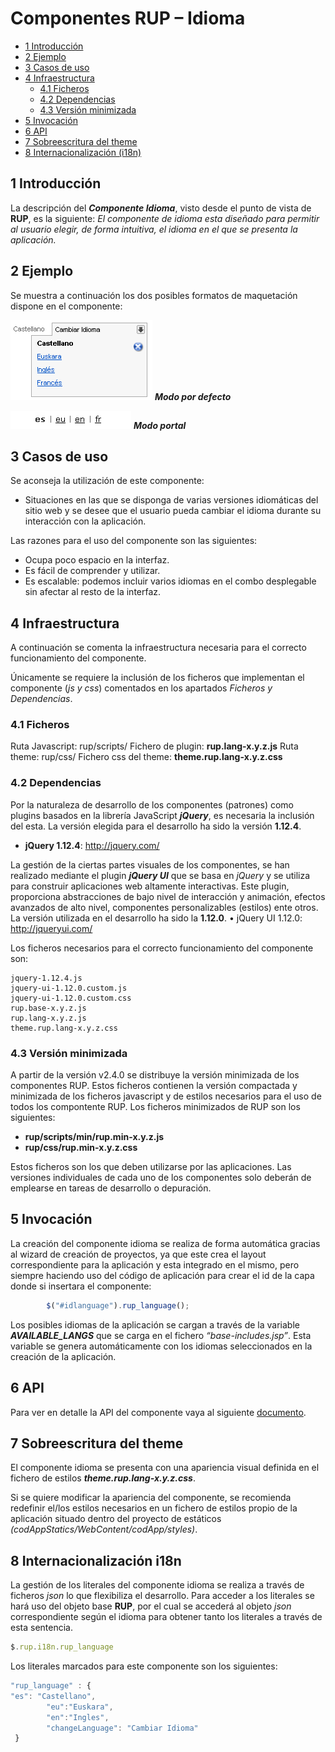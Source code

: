 #	Componentes RUP – Idioma

<!-- MDTOC maxdepth:6 firsth1:1 numbering:0 flatten:0 bullets:1 updateOnSave:1 -->

   - [1   Introducción](#1-introducción)   
   - [2   Ejemplo](#2-ejemplo)   
   - [3   Casos de uso](#3-casos-de-uso)   
   - [4   Infraestructura](#4-infraestructura)   
      - [4.1 Ficheros](#4.1-ficheros)   
      - [4.2 Dependencias](#4.2-dependencias)   
      - [4.3 Versión minimizada](#4.3-versión-minimizada)   
   - [5   Invocación](#5-invocación)   
   - [6   API](#6-api)   
   - [7   Sobreescritura del theme](#7-sobreescritura-del-theme)   
   - [8   Internacionalización (i18n)](#8-internacionalización-i18n)   

<!-- /MDTOC -->

##	1	Introducción
La descripción del ***Componente Idioma***, visto desde el punto de vista de **RUP**, es la siguiente:
*El componente de idioma esta diseñado para permitir al usuario elegir, de forma intuitiva, el idioma en el que se presenta la aplicación.*

##	2	Ejemplo
Se muestra a continuación los dos posibles formatos de maquetación dispone en el componente:

![ejemplo](img/rup.language_1.png)
***Modo por defecto***



![ejemplo](img/rup.language_2.png)
***Modo portal***

##	3	Casos de uso
Se aconseja la utilización de este componente:
+	Situaciones en las que se disponga de varias versiones idiomáticas del sitio web y se desee que el usuario pueda cambiar el idioma durante su interacción con la aplicación.

Las razones para el uso del componente son las siguientes:
+	Ocupa poco espacio en la interfaz.
+	Es fácil de comprender y utilizar.
+	Es escalable: podemos incluir varios idiomas en el combo desplegable sin afectar al resto de la interfaz.

##	4	Infraestructura
A continuación se comenta la infraestructura necesaria para el correcto funcionamiento del componente.

Únicamente se requiere la inclusión de los ficheros que implementan el componente (*js y css*) comentados en los apartados *Ficheros y Dependencias*.

###	4.1	Ficheros
Ruta Javascript: rup/scripts/
Fichero de plugin: **rup.lang-x.y.z.js**
Ruta theme: rup/css/
Fichero css del theme: **theme.rup.lang-x.y.z.css**

###	4.2	Dependencias
Por la naturaleza de desarrollo de los componentes (patrones) como plugins basados en la librería JavaScript ***jQuery***, es necesaria la inclusión del esta. La versión elegida para el desarrollo ha sido la versión **1.12.4**.
+	**jQuery 1.12.4**: http://jquery.com/

La gestión de la ciertas partes visuales de los componentes, se han realizado mediante el plugin ***jQuery UI*** que se basa en *jQuery* y se utiliza para construir aplicaciones web altamente interactivas. Este plugin, proporciona abstracciones de bajo nivel de interacción y animación, efectos avanzados de alto nivel, componentes personalizables (estilos) ente otros. La versión utilizada en el desarrollo ha sido la **1.12.0**.
•	jQuery UI 1.12.0: http://jqueryui.com/

Los ficheros necesarios para el correcto funcionamiento del componente son:

    jquery-1.12.4.js
    jquery-ui-1.12.0.custom.js
    jquery-ui-1.12.0.custom.css
    rup.base-x.y.z.js
    rup.lang-x.y.z.js
    theme.rup.lang-x.y.z.css


###	4.3	Versión minimizada

A partir de la versión v2.4.0 se distribuye la versión minimizada de los componentes RUP. Estos ficheros contienen la versión compactada y minimizada de los ficheros javascript y de estilos necesarios para el uso de todos los compontente RUP.
Los ficheros minimizados de RUP son los siguientes:
+	**rup/scripts/min/rup.min-x.y.z.js**
+	**rup/css/rup.min-x.y.z.css**

Estos ficheros son los que deben utilizarse por las aplicaciones. Las versiones individuales de cada uno de los componentes solo deberán de emplearse en tareas de desarrollo o depuración.

##	5	Invocación
La creación del componente idioma se realiza de forma automática gracias al wizard de creación de proyectos, ya que este crea el layout correspondiente para la aplicación y esta integrado en el mismo, pero siempre haciendo uso del código de aplicación para crear el id de la capa donde si insertara el componente:
```javascript
		$("#idlanguage").rup_language();
```

Los posibles idiomas de la aplicación se cargan a través de la variable ***AVAILABLE_LANGS*** que se carga en el fichero *“base-includes.jsp”*. Esta variable se genera automáticamente con los idiomas seleccionados en la creación de la aplicación.

##	6	API
Para ver en detalle la API del componente vaya al siguiente [documento](../api/rup.language.md).

##	7	Sobreescritura del theme
El componente idioma se presenta con una apariencia visual definida en el fichero de estilos ***theme.rup.lang-x.y.z.css***.

Si se quiere modificar la apariencia del componente, se recomienda redefinir el/los estilos necesarios en un fichero de estilos propio de la aplicación situado dentro del proyecto de estáticos *(codAppStatics/WebContent/codApp/styles)*.


##	8	Internacionalización i18n
La gestión de los literales del componente idioma se realiza a través de ficheros *json* lo que flexibiliza el desarrollo. Para acceder a los literales se hará uso del objeto base **RUP**, por el cual se accederá al objeto *json* correspondiente según el idioma para obtener tanto los literales a través de esta sentencia.
```javascript
$.rup.i18n.rup_language
```
Los literales marcados para este componente son los siguientes:
```javascript
"rup_language" : {
"es": "Castellano",
    	"eu":"Euskara",
    	"en":"Ingles",
    	"changeLanguage": "Cambiar Idioma"
 }
```

